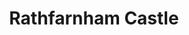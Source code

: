 ---
title: "Rathfarnham Castle"
address: " Rathfarnham Castle, Rathfarnham, Dublin City Area South, Co. Dublin"
tel: "+353 (0)1 493 9462"
county: "Dublin"
category: "Castles"
type: "Content"
lat: "53.29805374145508"
lng: "-6.283778667449951"
---